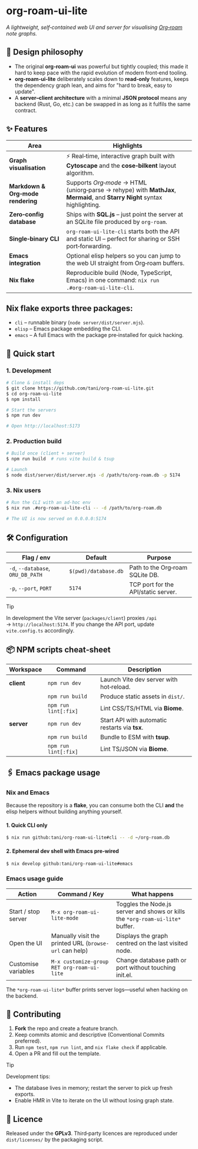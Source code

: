 # org‑roam‑ui‑lite

*A lightweight, self‑contained web UI and server for visualising [Org‑roam](https://www.orgroam.com/) note graphs.*

## 🎯 Design philosophy

* The original **org‑roam‑ui** was powerful but tightly coupled; this made it hard to keep pace with the rapid evolution of modern front‑end tooling.
* **org‑roam‑ui‑lite** deliberately scales down to **read‑only** features, keeps the dependency graph lean, and aims for "hard to break, easy to update".
* A **server–client architecture** with a minimal **JSON protocol** means any backend (Rust, Go, etc.) can be swapped in as long as it fulfils the same contract.

## ✨ Features

| Area                              | Highlights                                                                                                                  |
| --------------------------------- | --------------------------------------------------------------------------------------------------------------------------- |
| **Graph visualisation**           | ⚡️ Real‑time, interactive graph built with **Cytoscape** and the **cose‑bilkent** layout algorithm.                         |
| **Markdown & Org‑mode rendering** | Supports *Org‑mode* → HTML (uniorg‑parse → rehype) with **MathJax**, **Mermaid**, and **Starry Night** syntax highlighting. |
| **Zero‑config database**          | Ships with **SQL.js** – just point the server at an SQLite file produced by `org‑roam`.                                     |
| **Single‑binary CLI**             | `org‑roam‑ui‑lite-cli` starts both the API and static UI – perfect for sharing or SSH port‑forwarding.                      |
| **Emacs integration**             | Optional elisp helpers so you can jump to the web UI straight from Org‑roam buffers.                                        |
| **Nix flake**                     | Reproducible build (Node, TypeScript, Emacs) in one command: `nix run .#org‑roam‑ui‑lite-cli`.                              |


## **Nix flake** exports three packages:

* `cli` – runnable binary (`node server/dist/server.mjs`).
* `elisp` – Emacs package embedding the CLI.
* `emacs` – A full Emacs with the package pre‑installed for quick hacking.

## 🚀 Quick start

### 1. Development

```bash
# Clone & install deps
$ git clone https://github.com/tani/org‑roam‑ui‑lite.git
$ cd org‑roam‑ui‑lite
$ npm install

# Start the servers
$ npm run dev

# Open http://localhost:5173
```

### 2. Production build

```bash
# Build once (client + server)
$ npm run build  # runs vite build & tsup

# Launch
$ node dist/server/dist/server.mjs -d /path/to/org-roam.db -p 5174
```

### 3. Nix users

```bash
# Run the CLI with an ad‑hoc env
$ nix run .#org-roam-ui-lite-cli -- -d /path/to/org-roam.db

# The UI is now served on 0.0.0.0:5174
```


## 🛠️ Configuration

| Flag / env                        | Default              | Purpose                             |
| --------------------------------- | -------------------- | ----------------------------------- |
| `-d`, `--database`, `ORU_DB_PATH` | `$(pwd)/database.db` | Path to the Org‑roam SQLite DB.     |
| `-p`, `--port`, `PORT`            | `5174`               | TCP port for the API/static server. |

> [!TIP]
> In development the Vite server (`packages/client`) proxies `/api` → `http://localhost:5174`. If you change the API port, update `vite.config.ts` accordingly.

## 📦 NPM scripts cheat‑sheet

| Workspace  | Command              | Description                                    |
| ---------- | -------------------- | ---------------------------------------------- |
| **client** | `npm run dev`        | Launch Vite dev server with hot‑reload.        |
|            | `npm run build`      | Produce static assets in `dist/`.              |
|            | `npm run lint[:fix]` | Lint CSS/TS/HTML via **Biome**.                |
| **server** | `npm run dev`        | Start API with automatic restarts via **tsx**. |
|            | `npm run build`      | Bundle to ESM with **tsup**.                   |
|            | `npm run lint[:fix]` | Lint TS/JSON via **Biome**.                    |

## 🖇️ Emacs package usage

### Nix and Emacs

Because the repository is a **flake**, you can consume both the CLI **and** the elisp helpers without building anything yourself.

#### 1. Quick CLI only

```bash
$ nix run github:tani/org-roam-ui-lite#cli -- -d ~/org-roam.db
```

#### 2. Ephemeral dev shell with Emacs pre‑wired

```bash
$ nix develop github:tani/org-roam-ui-lite#emacs
```

### Emacs usage guide

| Action                    | Command / Key                                          | What happens                                                                   |
| ------------------------- | ------------------------------------------------------ | ------------------------------------------------------------------------------ |
| Start / stop server       | `M-x org-roam-ui-lite-mode`                            | Toggles the Node.js server and shows or kills the `*org-roam-ui-lite*` buffer. |
| Open the UI               | Manually visit the printed URL (`browse-url` can help) | Displays the graph centred on the last visited node.                           |
| Customise variables       | `M-x customize-group RET org-roam-ui-lite`             | Change database path or port without touching init.el.                         |

The `*org-roam-ui-lite*` buffer prints server logs—useful when hacking on the backend.

## 🤝 Contributing

1. **Fork** the repo and create a feature branch.
2. Keep commits atomic and descriptive (Conventional Commits preferred).
3. Run `npm test`, `npm run lint`, and `nix flake check` if applicable.
4. Open a PR and fill out the template.


> [!TIP]
> Development tips:
>
> * The database lives in memory; restart the server to pick up fresh exports.
> * Enable HMR in Vite to iterate on the UI without losing graph state.


## 📄 Licence

Released under the **GPLv3**. Third‑party licences are reproduced under `dist/licenses/` by the packaging script.
